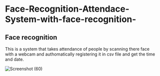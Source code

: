 # Face-Recognition-Attendace-System-with-face-recognition-
## Face recognition
This is a system that takes attendance of people by scanning there face with a webcam and authomatically registering it in csv file and get the time and date.

![Screenshot (60)](https://user-images.githubusercontent.com/78540958/182409634-a31046d4-552c-4fab-8f69-b87f74d2b2a7.png)

